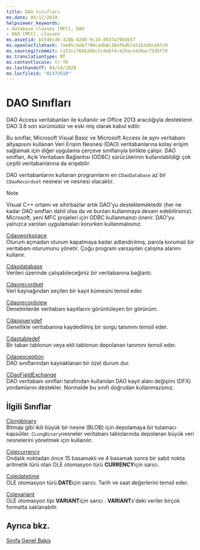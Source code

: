 ```yaml
---
title: DAO Sınıfları
ms.date: 09/17/2019
helpviewer_keywords:
- database classes [MFC], DAO
- DAO [MFC], classes
ms.assetid: b15d0cd6-328b-4288-9c19-d037a795db57
ms.openlocfilehash: 7ae85cbeb7790cadb8c26dfbdb7a5163dbcd47c0
ms.sourcegitcommit: c123cc76bb2b6c5cde6f4c425ece420ac733bf70
ms.translationtype: MT
ms.contentlocale: tr-TR
ms.lasthandoff: 04/14/2020
ms.locfileid: "81373510"
---
```

# <a name="dao-classes"></a>DAO Sınıfları

DAO Access veritabanları ile kullanılır ve Office 2013 aracılığıyla desteklenir. DAO 3.6 son sürümüdür ve eski miş olarak kabul edilir.

Bu sınıflar, Microsoft Visual Basic ve Microsoft Access ile aynı veritabanı altyapısını kullanan Veri Erişim Nesnesi (DAO) veritabanlarına kolay erişim sağlamak için diğer uygulama çerçeve sınıflarıyla birlikte çalışır. DAO sınıfları, Açık Veritabanı Bağlantısı (ODBC) sürücülerinin kullanılabildiği çok çeşitli veritabanlarına da erişebilir.

DAO veritabanlarını kullanan programların en `CDaoDatabase` az bir `CDaoRecordset` nesnesi ve nesnesi olacaktır.

> [!NOTE]
> Visual C++ ortamı ve sihirbazlar artık DAO'yu desteklemektedir (her ne kadar DAO sınıfları dahil olsa da ve bunları kullanmaya devam edebilirsiniz). Microsoft, yeni MFC projeleri için ODBC kullanmanızı önerir. DAO'yu yalnızca varolan uygulamaları korurken kullanmalısınız.

[Cdaoworkspace](../mfc/reference/cdaoworkspace-class.md)<br/>
Oturum açmadan oturum kapatmaya kadar adlandırılmış, parola korumalı bir veritabanı oturumunu yönetir. Çoğu program varsayılan çalışma alanını kullanır.

[Cdaodatabase](../mfc/reference/cdaodatabase-class.md)<br/>
Verileri üzerinde çalışabileceğiniz bir veritabanına bağlantı.

[Cdaorecordset](../mfc/reference/cdaorecordset-class.md)<br/>
Veri kaynağından seçilen bir kayıt kümesini temsil eder.

[Cdaorecordview](../mfc/reference/cdaorecordview-class.md)<br/>
Denetimlerde veritabanı kayıtlarını görüntüleyen bir görünüm.

[Cdaoquerydef](../mfc/reference/cdaoquerydef-class.md)<br/>
Genellikle veritabanına kaydedilmiş bir sorgu tanımını temsil eder.

[Cdaotabledef](../mfc/reference/cdaotabledef-class.md)<br/>
Bir taban tablonun veya ekli tablonun depolanan tanımını temsil eder.

[Cdaoexception](../mfc/reference/cdaoexception-class.md)<br/>
DAO sınıflarından kaynaklanan bir özel durum dur.

[CDaoFieldExchange](../mfc/reference/cdaofieldexchange-class.md)<br/>
DAO veritabanı sınıfları tarafından kullanılan DAO kayıt alanı değişimi (DFX) yordamlarını destekler. Normalde bu sınıfı doğrudan kullanmazsınız.

## <a name="related-classes"></a>İlgili Sınıflar

[Clongbinary](../mfc/reference/clongbinary-class.md)<br/>
Bitmap gibi ikili büyük bir nesne (BLOB) için depolamaya bir tutamacı kapsüller. `CLongBinary`nesneler veritabanı tablolarında depolanan büyük veri nesnelerini yönetmek için kullanılır.

[Colecurrency](../mfc/reference/colecurrency-class.md)<br/>
Ondalık noktadan önce 15 basamaklı ve 4 basamak sonra bir sabit nokta aritmetik türü olan OLE otomasyon türü **CURRENCY**için sarıcı.

[Coledatetime](../atl-mfc-shared/reference/coledatetime-class.md)<br/>
OLE otomasyon türü **DATE**için sarıcı. Tarih ve saat değerlerini temsil eder.

[Colevariant](../mfc/reference/colevariant-class.md)<br/>
OLE otomasyon tipi **VARIANT**için sarıcı . **VARIANT**s'deki veriler birçok formatta saklanabilir.

## <a name="see-also"></a>Ayrıca bkz.

[Sınıfa Genel Bakış](../mfc/class-library-overview.md)
